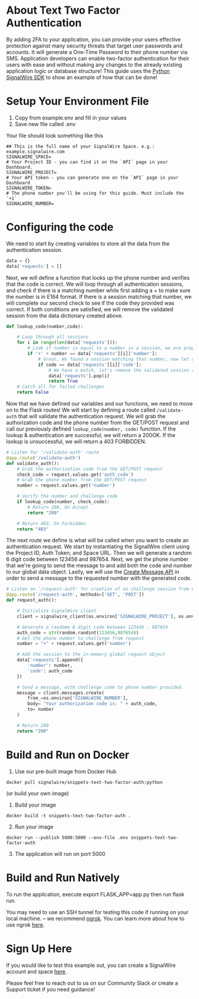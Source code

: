 # About Text Two Factor Authentication
By adding 2FA to your application, you can provide your users effective protection against many security threats that target user passwords and accounts. It will generate a One-Time Password to their phone number via SMS. Application developers can enable two-factor authentication for their users with ease and without making any changes to the already existing application logic or database structure! This guide uses the [Python SignalWire SDK](https://developer.signalwire.com/twiml/reference/client-libraries-and-sdks#python) to show an example of how that can be done!

# Setup Your Environment File

1. Copy from example.env and fill in your values
2. Save new file called .env

Your file should look something like this
```
## This is the full name of your SignalWire Space. e.g.: example.signalwire.com
SIGNALWIRE_SPACE=
# Your Project ID - you can find it on the `API` page in your Dashboard.
SIGNALWIRE_PROJECT=
# Your API token - you can generate one on the `API` page in your Dashboard
SIGNALWIRE_TOKEN=
# The phone number you'll be using for this guide. Must include the `+1` 
SIGNALWIRE_NUMBER=

```

# Configuring the code 

We need to start by creating variables to store all the data from the authentication session. 

``` python
data = {}
data['requests'] = []
```
Next, we will define a function that looks up the phone number and verifies that the code is correct. We will loop through all authentication sessions, and check if there is a matching number while first adding a + to make sure the number is in E164 format. If there is a session matching that number, we will complete our second check to see if the code they provided was correct. If both conditions are satisfied, we will remove the validated session from the data dictionary created above. 

```python
def lookup_code(number,code):

    # Loop through all sessions
    for i in range(len(data['requests'])):
        # Look if number is equal to a number in a session, we are prepending a '+'
        if '+' + number == data['requests'][i]['number']:
            # Great, We found a session matching that number, now let us check the challenge code
            if code == data['requests'][i]['code']:
                # We have a match, let's remove the validated session and return true
                data['requests'].pop(i)
                return True
    # Catch all for failed challenges
    return False
```

Now that we have defined our variables and our functions, we need to move on to the Flask routes! We will start by defining a route called `/validate-auth` that will validate the authentication request. We will grab the authorization code and the phone number from the GET/POST request and call our previously defined `lookup_code(number, code)` function. If the lookup & authentication are successful, we will return a 200OK. If the lookup is unsuccessful, we will return a 403 FORBIDDEN. 

```python
# Listen for '/validate-auth' route
@app.route('/validate-auth')
def validate_auth():
    # Grab the authorization code from the GET/POST request
    check_code = request.values.get('auth_code')
    # Grab the phone number from the GET/POST request
    number = request.values.get('number')

    # Verify the number and challenge code
    if lookup_code(number, check_code):
        # Return 200, On Accept
        return "200"

    # Return 403, On Forbidden
    return "403"
```
The next route we define is what will be called when you want to create an authentication request. We start by instantiating the SignalWire client using the Project ID, Auth Token, and Space URL. Then we will generate a random 6 digit code between 123456 and 987654. Next, we get the phone number that we're going to send the message to and add both the code and number to our global data object. Lastly, we will use the [Create Message API](https://developer.signalwire.com/twiml/reference/create_a_message) in order to send a message to the requested number with the generated code.

```python
# Listen on '/request-auth' for creation of an challenge session from GET/POST requests
@app.route('/request-auth', methods=['GET', 'POST'])
def request_auth():

    # Initialize SignalWire client
    client = signalwire_client(os.environ['SIGNALWIRE_PROJECT'], os.environ['SIGNALWIRE_TOKEN'], signalwire_space_url = os.environ['SIGNALWIRE_SPACE'])

    # Generate a randome 6 digit code between 123456 - 987654
    auth_code = str(random.randint(123456,987654))
    # Get the phone number to challenge from request
    number = "+" + request.values.get('number')

    # Add the session to the in-memory global request object
    data['requests'].append({
        'number': number,
        'code': auth_code
    })

    # Send a message, with challenge code to phone number provided.
    message = client.messages.create(
        from_=os.environ['SIGNALWIRE_NUMBER'],
        body= "Your authorization code is: " + auth_code,
        to= number
    )

    # Return 200
    return "200"
```



# Build and Run on Docker

1. Use our pre-built image from Docker Hub 
```
docker pull signalwire/snippets-text-two-factor-auth:python
```
(or build your own image)

1. Build your image
```
docker build -t snippets-text-two-factor-auth .
```
2. Run your image
```
docker run --publish 5000:5000 --env-file .env snippets-text-two-factor-auth
```
3. The application will run on port 5000

# Build and Run Natively

To run the application, execute export FLASK_APP=app.py then run flask run.

You may need to use an SSH tunnel for testing this code if running on your local machine. – we recommend [ngrok](https://ngrok.com/). You can learn more about how to use ngrok [here](https://developer.signalwire.com/apis/docs/how-to-test-webhooks-with-ngrok). 

# Sign Up Here

If you would like to test this example out, you can create a SignalWire account and space [here](https://m.signalwire.com/signups/new?s=1).

Please feel free to reach out to us on our Community Slack or create a Support ticket if you need guidance!

